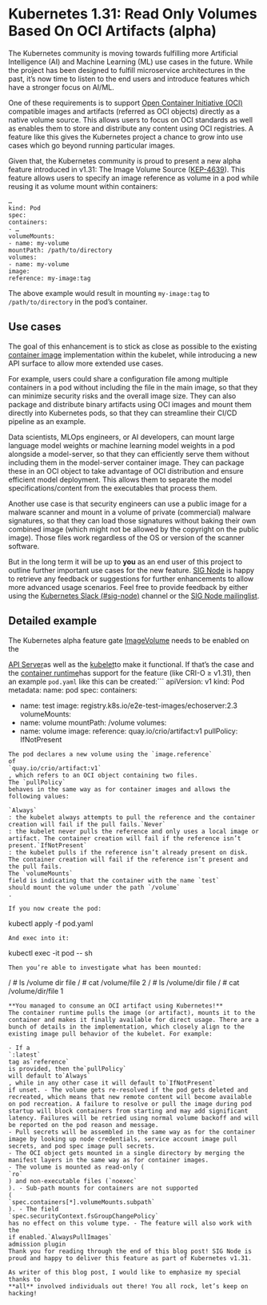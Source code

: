 # Kubernetes 1.31: Read Only Volumes Based On OCI Artifacts (alpha)
The Kubernetes community is moving towards fulfilling more Artificial Intelligence (AI) and Machine Learning (ML) use cases in the future. While the project has been designed to fulfill microservice architectures in the past, it’s now time to listen to the end users and introduce features which have a stronger focus on AI/ML.

One of these requirements is to support [Open Container Initiative (OCI)](https://opencontainers.org)
compatible images and artifacts (referred as OCI objects) directly as a native
volume source. This allows users to focus on OCI standards as well as enables
them to store and distribute any content using OCI registries. A feature like
this gives the Kubernetes project a chance to grow into use cases which go
beyond running particular images.

Given that, the Kubernetes community is proud to present a new alpha feature
introduced in v1.31: The Image Volume Source
([KEP-4639](https://kep.k8s.io/4639)). This feature allows users to specify an
image reference as volume in a pod while reusing it as volume mount within
containers:

```
…
kind: Pod
spec:
containers:
- …
volumeMounts:
- name: my-volume
mountPath: /path/to/directory
volumes:
- name: my-volume
image:
reference: my-image:tag
```
The above example would result in mounting `my-image:tag`
to
`/path/to/directory`
in the pod’s container.

## Use cases
The goal of this enhancement is to stick as close as possible to the existing
[container image](/docs/concepts/containers/images/) implementation within the
kubelet, while introducing a new API surface to allow more extended use cases.

For example, users could share a configuration file among multiple containers in a pod without including the file in the main image, so that they can minimize security risks and the overall image size. They can also package and distribute binary artifacts using OCI images and mount them directly into Kubernetes pods, so that they can streamline their CI/CD pipeline as an example.

Data scientists, MLOps engineers, or AI developers, can mount large language model weights or machine learning model weights in a pod alongside a model-server, so that they can efficiently serve them without including them in the model-server container image. They can package these in an OCI object to take advantage of OCI distribution and ensure efficient model deployment. This allows them to separate the model specifications/content from the executables that process them.

Another use case is that security engineers can use a public image for a malware scanner and mount in a volume of private (commercial) malware signatures, so that they can load those signatures without baking their own combined image (which might not be allowed by the copyright on the public image). Those files work regardless of the OS or version of the scanner software.

But in the long term it will be up to **you** as an end user of this project to
outline further important use cases for the new feature.
[SIG Node](https://github.com/kubernetes/community/blob/54a67f5/sig-node/README.md)
is happy to retrieve any feedback or suggestions for further enhancements to
allow more advanced usage scenarios. Feel free to provide feedback by either
using the [Kubernetes Slack (#sig-node)](https://kubernetes.slack.com/messages/sig-node)
channel or the [SIG Node mailinglist](https://groups.google.com/g/kubernetes-sig-node).

## Detailed example
The Kubernetes alpha feature gate [ ImageVolume](/docs/reference/command-line-tools-reference/feature-gates/)
needs to be enabled on the

[API Server](/docs/reference/command-line-tools-reference/kube-apiserver/)as well as the
[kubelet](/docs/reference/command-line-tools-reference/kubelet/)to make it functional. If that’s the case and the
[container runtime](/docs/setup/production-environment/container-runtimes/)has support for the feature (like CRI-O ≥ v1.31), then an example
`pod.yaml`
like this can be created:```
apiVersion: v1
kind: Pod
metadata:
name: pod
spec:
containers:
- name: test
image: registry.k8s.io/e2e-test-images/echoserver:2.3
volumeMounts:
- name: volume
mountPath: /volume
volumes:
- name: volume
image:
reference: quay.io/crio/artifact:v1
pullPolicy: IfNotPresent
```
The pod declares a new volume using the `image.reference`
of
`quay.io/crio/artifact:v1`
, which refers to an OCI object containing two files.
The `pullPolicy`
behaves in the same way as for container images and allows the
following values:

`Always`
: the kubelet always attempts to pull the reference and the container creation will fail if the pull fails.`Never`
: the kubelet never pulls the reference and only uses a local image or artifact. The container creation will fail if the reference isn’t present.`IfNotPresent`
: the kubelet pulls if the reference isn’t already present on disk. The container creation will fail if the reference isn’t present and the pull fails.
The `volumeMounts`
field is indicating that the container with the name `test`
should mount the volume under the path `/volume`
.

If you now create the pod:

```
kubectl apply -f pod.yaml
```
And exec into it:

```
kubectl exec -it pod -- sh
```
Then you’re able to investigate what has been mounted:

```
/ # ls /volume
dir file
/ # cat /volume/file
2
/ # ls /volume/dir
file
/ # cat /volume/dir/file
1
```
**You managed to consume an OCI artifact using Kubernetes!**
The container runtime pulls the image (or artifact), mounts it to the container and makes it finally available for direct usage. There are a bunch of details in the implementation, which closely align to the existing image pull behavior of the kubelet. For example:

- If a
`:latest`
tag as`reference`
is provided, then the`pullPolicy`
will default to`Always`
, while in any other case it will default to`IfNotPresent`
if unset. - The volume gets re-resolved if the pod gets deleted and recreated, which means that new remote content will become available on pod recreation. A failure to resolve or pull the image during pod startup will block containers from starting and may add significant latency. Failures will be retried using normal volume backoff and will be reported on the pod reason and message.
- Pull secrets will be assembled in the same way as for the container image by looking up node credentials, service account image pull secrets, and pod spec image pull secrets.
- The OCI object gets mounted in a single directory by merging the manifest layers in the same way as for container images.
- The volume is mounted as read-only (
`ro`
) and non-executable files (`noexec`
). - Sub-path mounts for containers are not supported
(
`spec.containers[*].volumeMounts.subpath`
). - The field
`spec.securityContext.fsGroupChangePolicy`
has no effect on this volume type. - The feature will also work with the
if enabled.`AlwaysPullImages`
admission plugin
Thank you for reading through the end of this blog post! SIG Node is proud and happy to deliver this feature as part of Kubernetes v1.31.

As writer of this blog post, I would like to emphasize my special thanks to
**all** involved individuals out there! You all rock, let’s keep on hacking!